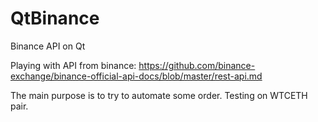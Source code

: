 # QtBinance
Binance API on Qt

Playing with  API from binance:
https://github.com/binance-exchange/binance-official-api-docs/blob/master/rest-api.md

The main purpose is to try to automate some order. Testing on WTCETH pair.


